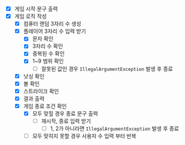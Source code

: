 - [x] 게임 시작 문구 출력
- [x] 게임 로직 작성
  - [x] 컴퓨터 랜덤 3자리 수 생성
  - [x] 플레이어 3자리 수 입력 받기
    - [x] 문자 확인
    - [x] 3자리 수 확인
    - [x] 중복된 수 확인
    - [x] 1~9 범위 확인
      - [ ] 잘못된 값인 경우 `IllegalArgumentException` 발생 후 종료
  - [x] 낫싱 확인
  - [x] 볼 확인
  - [x] 스트라이크 확인
  - [x] 결과 출력
  - [x] 게임 종료 조건 확인
    - [x] 모두 맞힐 경우 종료 문구 출력
      - [ ] 재시작, 종료 입력 받기
        - [ ] 1, 2가 아니라면 `IllegalArgumentException` 발생 후 종료
    - [ ] 모두 맞히지 못할 경우 사용자 수 입력 부터 반복